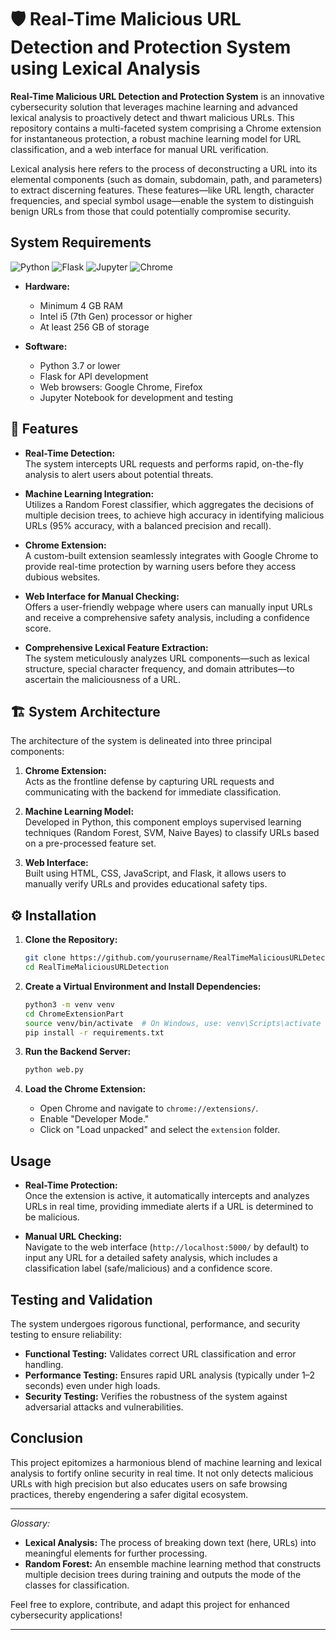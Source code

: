 # 🛡️ Real-Time Malicious URL Detection and Protection System using Lexical Analysis



**Real-Time Malicious URL Detection and Protection System** is an innovative cybersecurity solution that leverages machine learning and advanced lexical analysis to proactively detect and thwart malicious URLs. This repository contains a multi-faceted system comprising a Chrome extension for instantaneous protection, a robust machine learning model for URL classification, and a web interface for manual URL verification.

Lexical analysis here refers to the process of deconstructing a URL into its elemental components (such as domain, subdomain, path, and parameters) to extract discerning features. These features—like URL length, character frequencies, and special symbol usage—enable the system to distinguish benign URLs from those that could potentially compromise security.

## System Requirements

![Python](https://img.shields.io/badge/Python-3.7%2B-blue?style=flat&logo=python) ![Flask](https://img.shields.io/badge/Flask-API%20Development-orange?style=flat&logo=flask) ![Jupyter](https://img.shields.io/badge/Jupyter-Notebook-red?style=flat&logo=jupyter) ![Chrome](https://img.shields.io/badge/Chrome-Browser-green?style=flat&logo=google-chrome)

- **Hardware:**  
  - Minimum 4 GB RAM  
  - Intel i5 (7th Gen) processor or higher  
  - At least 256 GB of storage

- **Software:**  
  - Python 3.7 or lower  
  - Flask for API development  
  - Web browsers: Google Chrome, Firefox  
  - Jupyter Notebook for development and testing

## 🚀 Features

- **Real-Time Detection:**  
  The system intercepts URL requests and performs rapid, on-the-fly analysis to alert users about potential threats.

- **Machine Learning Integration:**  
  Utilizes a Random Forest classifier, which aggregates the decisions of multiple decision trees, to achieve high accuracy in identifying malicious URLs (95% accuracy, with a balanced precision and recall).

- **Chrome Extension:**  
  A custom-built extension seamlessly integrates with Google Chrome to provide real-time protection by warning users before they access dubious websites.

- **Web Interface for Manual Checking:**  
  Offers a user-friendly webpage where users can manually input URLs and receive a comprehensive safety analysis, including a confidence score.

- **Comprehensive Lexical Feature Extraction:**  
  The system meticulously analyzes URL components—such as lexical structure, special character frequency, and domain attributes—to ascertain the maliciousness of a URL.

## 🏗️ System Architecture

The architecture of the system is delineated into three principal components:

1. **Chrome Extension:**  
   Acts as the frontline defense by capturing URL requests and communicating with the backend for immediate classification.

2. **Machine Learning Model:**  
   Developed in Python, this component employs supervised learning techniques (Random Forest, SVM, Naive Bayes) to classify URLs based on a pre-processed feature set.

3. **Web Interface:**  
   Built using HTML, CSS, JavaScript, and Flask, it allows users to manually verify URLs and provides educational safety tips.



## ⚙️ Installation

1. **Clone the Repository:**

   ```bash
   git clone https://github.com/yourusername/RealTimeMaliciousURLDetection.git
   cd RealTimeMaliciousURLDetection
   ```


2. **Create a Virtual Environment and Install Dependencies:**

   ```bash
   python3 -m venv venv
   cd ChromeExtensionPart
   source venv/bin/activate  # On Windows, use: venv\Scripts\activate
   pip install -r requirements.txt
   ```

3. **Run the Backend Server:**

   ```bash
   python web.py
   ```

4. **Load the Chrome Extension:**
   - Open Chrome and navigate to `chrome://extensions/`.
   - Enable "Developer Mode."
   - Click on "Load unpacked" and select the `extension` folder.

## Usage

- **Real-Time Protection:**  
  Once the extension is active, it automatically intercepts and analyzes URLs in real time, providing immediate alerts if a URL is determined to be malicious.

- **Manual URL Checking:**  
  Navigate to the web interface (`http://localhost:5000/` by default) to input any URL for a detailed safety analysis, which includes a classification label (safe/malicious) and a confidence score.

## Testing and Validation

The system undergoes rigorous functional, performance, and security testing to ensure reliability:
- **Functional Testing:** Validates correct URL classification and error handling.
- **Performance Testing:** Ensures rapid URL analysis (typically under 1–2 seconds) even under high loads.
- **Security Testing:** Verifies the robustness of the system against adversarial attacks and vulnerabilities.

## Conclusion

This project epitomizes a harmonious blend of machine learning and lexical analysis to fortify online security in real time. It not only detects malicious URLs with high precision but also educates users on safe browsing practices, thereby engendering a safer digital ecosystem.

---

*Glossary:*  
- **Lexical Analysis:** The process of breaking down text (here, URLs) into meaningful elements for further processing.  
- **Random Forest:** An ensemble machine learning method that constructs multiple decision trees during training and outputs the mode of the classes for classification.

Feel free to explore, contribute, and adapt this project for enhanced cybersecurity applications!


---

